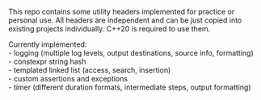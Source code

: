 This repo contains some utility headers implemented for practice or personal use.
All headers are independent and can be just copied into existing projects individually.
C++20 is required to use them.

Currently implemented:<br />
	- logging (multiple log levels, output destinations, source info, formatting)<br />
	- constexpr string hash<br />
	- templated linked list (access, search, insertion)<br />
	- custom assertions and exceptions<br />
	- timer (different duration formats, intermediate steps, output formatting)<br />
	